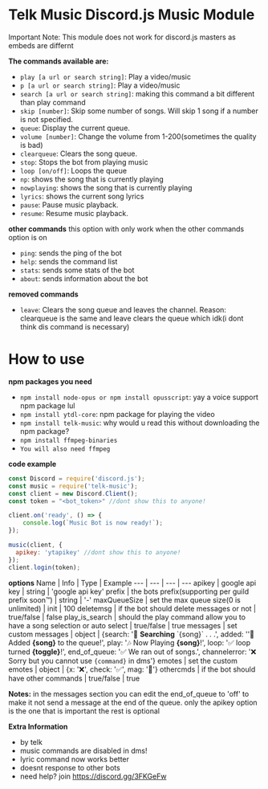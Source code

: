 # Telk Music Discord.js Music Module
Important Note: This module does not work for discord.js masters as embeds are differnt


__The commands available are:__  
* `play [a url or search string]`: Play a video/music
* `p [a url or search string]`: Play a video/music
* `search [a url or search string]`: making this command a bit different than play command
* `skip [number]`: Skip some number of songs. Will skip 1 song if a number is not specified.
* `queue`: Display the current queue.
* `volume [number]`: Change the volume from 1-200(sometimes the quality is bad)
* `clearqueue`: Clears the song queue.
* `stop`: Stops the bot from playing music
* `loop [on/off]`: Loops the queue
* `np`: shows the song that is currently playing
* `nowplaying`: shows the song that is currently playing
* `lyrics`: shows the current song lyrics
* `pause`: Pause music playback.
* `resume`: Resume music playback.

__other commands__
this option with only work when the other commands option is on
* `ping`: sends the ping of the bot
* `help`: sends the command list
* `stats`: sends some stats of the bot
* `about`: sends information about the bot

__removed commands__
* `leave`: Clears the song queue and leaves the channel.
Reason: clearqueue is the same and leave clears the queue which idk(i dont think dis command is necessary)


# How to use
__npm packages you need__
* `npm install node-opus or npm install opusscript`: yay a voice support npm package lul
* `npm install ytdl-core`: npm package for playing the video
* `npm install telk-music`: why would u read this without downloading the npm package?
* `npm install ffmpeg-binaries`
* `You will also need ffmpeg`

__code example__

```javascript
const Discord = require('discord.js');
const music = require('telk-music');
const client = new Discord.Client();
const token = "<bot_token>" //dont show this to anyone!

client.on('ready', () => {
    console.log(`Music Bot is now ready!`);
});

music(client, {
  apikey: 'ytapikey' //dont show this to anyone!
});
client.login(token);
```

__options__
Name | Info | Type | Example
--- | --- | --- | --- 
apikey | google api key | string | 'google api key'
prefix | the bots prefix(supporting per guild prefix soon™) |  string | '-'
maxQueueSize | set the max queue size(0 is unlimited) | init | 100
deletemsg | if the bot should delete messages or not | true/false | false
play_is_search | should the play command allow you to have a song selection or auto select | true/false | true
messages | set custom messages | object | {search: ':mag_right: **Searching**  \`{song}\` . . .', added: '':musical_note: Added **{song}** to the queue!', play: ':notes: Now Playing **{song}**!', loop: ':white_check_mark: loop turned **{toggle}**!', end_of_queue: ':white_check_mark: We ran out of songs.', channelerror: ':x: Sorry but you cannot use `{command}` in dms'}
emotes | set the custom emotes | object | {x: ':x:', check: ':white_check_mark:', mag: ':mag_right:'}
othercmds | if the bot should have other commands | true/false | true

**Notes:** in the messages section you can edit the end_of_queue to 'off' to make it not send a message at the end of the queue. only the apikey option is the one that is important the rest is optional


__Extra Information__
* by telk
* music commands are disabled in dms!
* lyric command now works better
* doesnt response to other bots
* need help? join https://discord.gg/3FKGeFw
